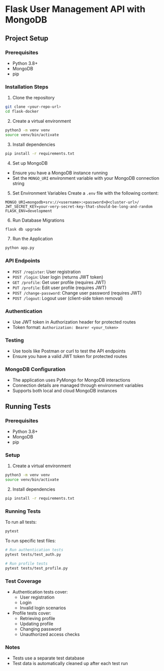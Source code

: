 # Flask User Management API with MongoDB

## Project Setup

### Prerequisites
- Python 3.8+
- MongoDB
- pip

### Installation Steps

1. Clone the repository
```bash
git clone <your-repo-url>
cd flask-docker
```

2. Create a virtual environment
```bash
python3 -m venv venv
source venv/bin/activate
```

3. Install dependencies
```bash
pip install -r requirements.txt
```

4. Set up MongoDB
- Ensure you have a MongoDB instance running
- Set the `MONGO_URI` environment variable with your MongoDB connection string

5. Set Environment Variables
Create a `.env` file with the following content:
```
MONGO_URI=mongodb+srv://<username>:<password>@<cluster-url>/
JWT_SECRET_KEY=your-very-secret-key-that-should-be-long-and-random
FLASK_ENV=development
```

6. Run Database Migrations
```bash
flask db upgrade
```

7. Run the Application
```bash
python app.py
```

### API Endpoints

- `POST /register`: User registration
- `POST /login`: User login (returns JWT token)
- `GET /profile`: Get user profile (requires JWT)
- `PUT /profile`: Edit user profile (requires JWT)
- `POST /change-password`: Change user password (requires JWT)
- `POST /logout`: Logout user (client-side token removal)

### Authentication
- Use JWT token in Authorization header for protected routes
- Token format: `Authorization: Bearer <your_token>`

### Testing
- Use tools like Postman or curl to test the API endpoints
- Ensure you have a valid JWT token for protected routes

### MongoDB Configuration
- The application uses PyMongo for MongoDB interactions
- Connection details are managed through environment variables
- Supports both local and cloud MongoDB instances

## Running Tests

### Prerequisites
- Python 3.8+
- MongoDB
- pip

### Setup
1. Create a virtual environment
```bash
python3 -m venv venv
source venv/bin/activate
```

2. Install dependencies
```bash
pip install -r requirements.txt
```

### Running Tests
To run all tests:
```bash
pytest
```

To run specific test files:
```bash
# Run authentication tests
pytest tests/test_auth.py

# Run profile tests
pytest tests/test_profile.py
```

### Test Coverage
- Authentication tests cover:
  - User registration
  - Login
  - Invalid login scenarios
- Profile tests cover:
  - Retrieving profile
  - Updating profile
  - Changing password
  - Unauthorized access checks

### Notes
- Tests use a separate test database
- Test data is automatically cleaned up after each test run
